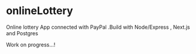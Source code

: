 # onlineLottery

Online lottery App connected with PayPal .Build with Node/Express , Next.js and Postgres

Work on progress...!
